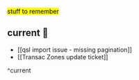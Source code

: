 <mark class='underline'>stuff to remember</mark>

## current 📓

- [[qsl import issue - missing pagination]]
- [[Transac Zones update ticket]]

^current